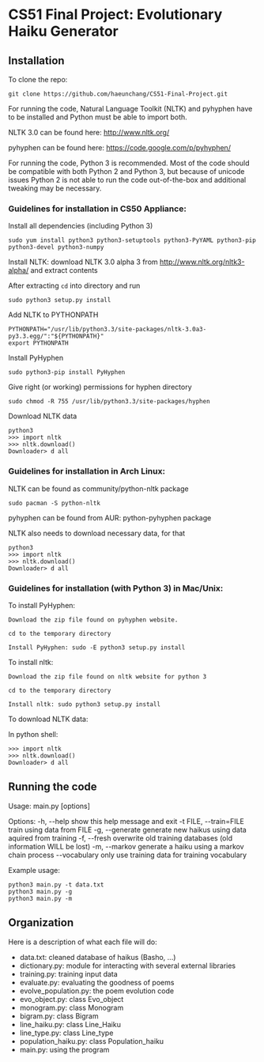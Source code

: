 CS51 Final Project: Evolutionary Haiku Generator
===========

Installation
------------

To clone the repo:

```
git clone https://github.com/haeunchang/CS51-Final-Project.git
```

For running the code, Natural Language Toolkit (NLTK) and
pyhyphen have to be installed and Python must be able to import both.

NLTK 3.0 can be found here: http://www.nltk.org/

pyhyphen can be found here: https://code.google.com/p/pyhyphen/

For running the code, Python 3 is recommended.
Most of the code should be compatible with both Python 2 and Python 3,
but because of unicode issues Python 2 is not able to run the code
out-of-the-box and additional tweaking may be necessary.

### Guidelines for installation in CS50 Appliance:

Install all dependencies (including Python 3)
```
sudo yum install python3 python3-setuptools python3-PyYAML python3-pip python3-devel python3-numpy
```

Install NLTK: download NLTK 3.0 alpha 3 from http://www.nltk.org/nltk3-alpha/
and extract contents

After extracting `cd` into directory and run
```
sudo python3 setup.py install
```

Add NLTK to PYTHONPATH
```
PYTHONPATH="/usr/lib/python3.3/site-packages/nltk-3.0a3-py3.3.egg/":"${PYTHONPATH}"
export PYTHONPATH
```

Install PyHyphen
```
sudo python3-pip install PyHyphen
```

Give right (or working) permissions for hyphen directory
```
sudo chmod -R 755 /usr/lib/python3.3/site-packages/hyphen
```

Download NLTK data
```
python3
>>> import nltk
>>> nltk.download()
Downloader> d all
```

### Guidelines for installation in Arch Linux:

NLTK can be found as community/python-nltk package
```
sudo pacman -S python-nltk
```
pyhyphen can be found from AUR: python-pyhyphen package

NLTK also needs to download necessary data, for that
```
python3
>>> import nltk
>>> nltk.download()
Downloader> d all
```

### Guidelines for installation (with Python 3) in Mac/Unix:

To install PyHyphen:
	
	Download the zip file found on pyhyphen website. 

	cd to the temporary directory

	Install PyHyphen: sudo -E python3 setup.py install
	
To install nltk: 
	
	Download the zip file found on nltk website for python 3

	cd to the temporary directory 

	Install nltk: sudo python3 setup.py install

To download NLTK data:

In python shell:
```
>>> import nltk
>>> nltk.download()
Downloader> d all
```
	
Running the code
----------------

Usage: main.py [options]

Options:
  -h, --help            show this help message and exit
  -t FILE, --train=FILE
                        train using data from FILE
  -g, --generate        generate new haikus using data aquired from training
  -f, --fresh           overwrite old training databases (old information WILL
                        be lost)
  -m, --markov          generate a haiku using a markov chain process
  --vocabulary          only use training data for training vocabulary

Example usage:
```
python3 main.py -t data.txt
python3 main.py -g
python3 main.py -m
```

Organization
------------

Here is a description of what each file will do:
- data.txt: cleaned database of haikus (Basho, ...)
- dictionary.py: module for interacting with several external libraries
- training.py: training input data
- evaluate.py: evaluating the goodness of poems
- evolve_population.py: the poem evolution code
- evo_object.py: class Evo_object
- monogram.py: class Monogram
- bigram.py: class Bigram
- line_haiku.py: class Line_Haiku
- line_type.py: class Line_type
- population_haiku.py: class Population_haiku
- main.py: using the program
